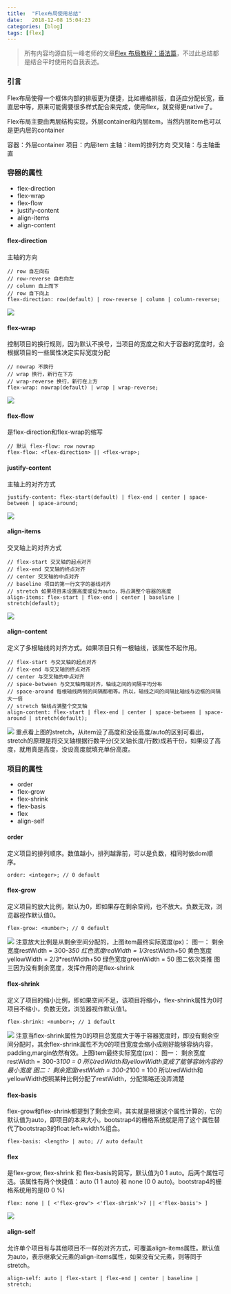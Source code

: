 ```yaml
---
title:  "Flex布局使用总结"
date:   2018-12-08 15:04:23
categories: [blog]
tags: [flex]
---
```

> 所有内容均源自阮一峰老师的文章[Flex 布局教程：语法篇][1]，不过此总结都是结合平时使用的自我表述。

### 引言
Flex布局使得一个框体内部的排版更为便捷，比如栅格排版，自适应分配长宽，垂直居中等，原来可能需要很多样式配合来完成，使用flex，就变得更native了。

Flex布局主要由两层结构实现，外层container和内层item，当然内层item也可以是更内层的container

容器：外层container
项目：内层item
主轴：item的排列方向
交叉轴：与主轴垂直

### 容器的属性

 - flex-direction
 - flex-wrap
 - flex-flow
 - justify-content
 - align-items
 - align-content

#### flex-direction
主轴的方向
```
// row 自左向右
// row-reverse 自右向左
// column 自上而下
// row 自下向上
flex-direction: row(default) | row-reverse | column | column-reverse;
```
![](/images/2018-12-08-flex-summary/1.png)

#### flex-wrap
控制项目的换行规则，因为默认不换号，当项目的宽度之和大于容器的宽度时，会根据项目的一些属性决定实际宽度分配
```
// nowrap 不换行
// wrap 换行，新行在下方
// wrap-reverse 换行，新行在上方
flex-wrap: nowrap(default) | wrap | wrap-reverse;
```
![](/images/2018-12-08-flex-summary/2.png)

#### flex-flow
是flex-direction和flex-wrap的缩写
```
// 默认 flex-flow: row nowrap
flex-flow: <flex-direction> || <flex-wrap>;
```
#### justify-content
主轴上的对齐方式
```
justify-content: flex-start(default) | flex-end | center | space-between | space-around;
```
![](/images/2018-12-08-flex-summary/3.png)

#### align-items
交叉轴上的对齐方式
```
// flex-start 交叉轴的起点对齐
// flex-end 交叉轴的终点对齐
// center 交叉轴的中点对齐
// baseline 项目的第一行文字的基线对齐
// stretch 如果项目未设置高度或设为auto，将占满整个容器的高度
align-items: flex-start | flex-end | center | baseline | stretch(default);
```

![](/images/2018-12-08-flex-summary/4.png)

#### align-content
定义了多根轴线的对齐方式。如果项目只有一根轴线，该属性不起作用。
```
// flex-start 与交叉轴的起点对齐
// flex-end 与交叉轴的终点对齐
// center 与交叉轴的中点对齐
// space-between 与交叉轴两端对齐，轴线之间的间隔平均分布
// space-around 每根轴线两侧的间隔都相等。所以，轴线之间的间隔比轴线与边框的间隔大一倍
// stretch 轴线占满整个交叉轴
align-content: flex-start | flex-end | center | space-between | space-around | stretch(default);
```

![](/images/2018-12-08-flex-summary/5.png)
重点看上图的stretch，从item设了高度和没设高度/auto的区别可看出，stretch的原理是将交叉轴根据行数平分(交叉轴长度/行数)成若干份，如果设了高度，就用真是高度，没设高度就填充单份高度。

### 项目的属性

 - order
 - flex-grow
 - flex-shrink
 - flex-basis
 - flex
 - align-self

#### order
定义项目的排列顺序。数值越小，排列越靠前，可以是负数，相同时依dom顺序。
```
order: <integer>; // 0 default
```
#### flex-grow
定义项目的放大比例，默认为0，即如果存在剩余空间，也不放大。负数无效，浏览器视作默认值0。
```
flex-grow: <number>; // 0 default
```
![](/images/2018-12-08-flex-summary/6.png)
注意放大比例是从剩余空间分配的，上图item最终实际宽度(px)：
图一：
剩余宽度restWidth = 300-3*50
红色宽度redWidth = 1/3*restWidth+50
黄色宽度yellowWidth = 2/3*restWidth+50
绿色宽度greenWidth = 50
图二依次类推
图三因为没有剩余宽度，发挥作用的是flex-shrink

#### flex-shrink
定义了项目的缩小比例，即如果空间不足，该项目将缩小，flex-shrink属性为0时项目不缩小，负数无效，浏览器视作默认值1。
```
flex-shrink: <number>; // 1 default
```
![](/images/2018-12-08-flex-summary/7.png)
注意当flex-shrink属性为0的项目总宽度大于等于容器宽度时，即没有剩余空间分配时，其余flex-shrink属性不为0的项目宽度会缩小成刚好能够容纳内容，padding,margin依然有效。上图item最终实际宽度(px)：
图一：
剩余宽度restWidth = 300-3*100 = 0
所以redWidth和yellowWidth变成了能够容纳内容的最小宽度
图二：
剩余宽度restWidth = 300-2*100 = 100
所以redWidth和yellowWidth按照某种比例分配了restWidth，分配策略还没弄清楚


#### flex-basis
flex-grow和flex-shrink都提到了剩余空间，其实就是根据这个属性计算的，它的默认值为auto，即项目的本来大小。bootstrap4的栅格系统就是用了这个属性替代了bootstrap3的float:left+width%组合。
```
flex-basis: <length> | auto; // auto default
```
#### flex
是flex-grow, flex-shrink 和 flex-basis的简写，默认值为0 1 auto。后两个属性可选。该属性有两个快捷值：auto (1 1 auto) 和 none (0 0 auto)。bootstrap4的栅格系统用的是(0 0 %)
```
flex: none | [ <'flex-grow'> <'flex-shrink'>? || <'flex-basis'> ]
```
![](/images/2018-12-08-flex-summary/8.png)

#### align-self
允许单个项目有与其他项目不一样的对齐方式，可覆盖align-items属性。默认值为auto，表示继承父元素的align-items属性，如果没有父元素，则等同于stretch。
```
align-self: auto | flex-start | flex-end | center | baseline | stretch;
```



  [1]: http://www.ruanyifeng.com/blog/2015/07/flex-grammar.html